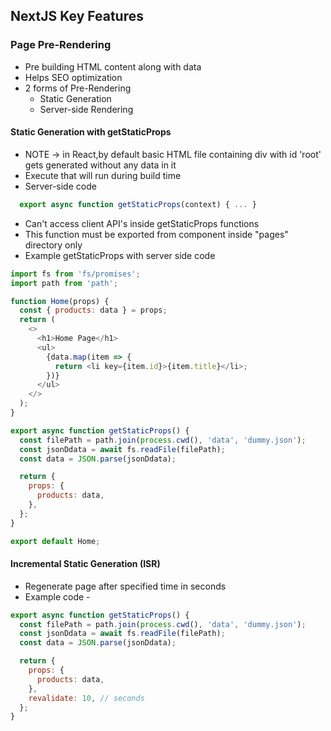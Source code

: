 ## NextJS Key Features


### Page Pre-Rendering
- Pre building HTML content along with data
- Helps SEO optimization
- 2 forms of Pre-Rendering 
  - Static Generation
  - Server-side Rendering

#### Static Generation with getStaticProps
- NOTE -> in React,by default basic HTML file containing div with id 'root' gets generated without any data in it
- Execute that will run during build time
- Server-side code
```js
  export async function getStaticProps(context) { ... } 
```
- Can't access client API's inside getStaticProps functions
- This function must be exported from component inside "pages" directory only
- Example getStaticProps with server side code
```js
import fs from 'fs/promises';
import path from 'path';

function Home(props) {
  const { products: data } = props;
  return (
    <>
      <h1>Home Page</h1>
      <ul>
        {data.map(item => {
          return <li key={item.id}>{item.title}</li>;
        })}
      </ul>
    </>
  );
}

export async function getStaticProps() {
  const filePath = path.join(process.cwd(), 'data', 'dummy.json');
  const jsonDdata = await fs.readFile(filePath);
  const data = JSON.parse(jsonDdata);

  return {
    props: {
      products: data,
    },
  };
}

export default Home;

```

#### Incremental Static Generation (ISR)
- Regenerate page after specified time in seconds
- Example code -
```js
export async function getStaticProps() {
  const filePath = path.join(process.cwd(), 'data', 'dummy.json');
  const jsonDdata = await fs.readFile(filePath);
  const data = JSON.parse(jsonDdata);

  return {
    props: {
      products: data,
    },
    revalidate: 10, // seconds
  };
}
```